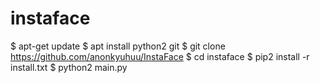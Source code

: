 # instaface

$ apt-get update
$ apt install python2 git
$ git clone https://github.com/anonkyuhuu/InstaFace
$ cd instaface
$ pip2 install -r install.txt
$ python2 main.py
